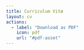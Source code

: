 ```yaml
---
title: Curriculum Vitæ
layout: cv
actions:
  - label: "Download as PDF"
    icon: pdf
    url: "#pdf-asset"
---
```


